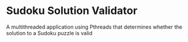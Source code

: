 # Sudoku Solution Validator

A multithreaded application using Pthreads that determines whether the solution to a Sudoku puzzle is valid
